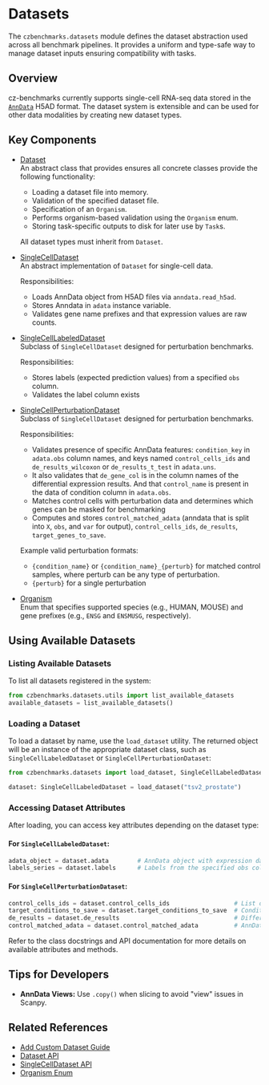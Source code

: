# Datasets

The `czbenchmarks.datasets` module defines the dataset abstraction used across all benchmark pipelines. It provides a uniform and type-safe way to manage dataset inputs ensuring compatibility with tasks.

## Overview

cz-benchmarks currently supports single-cell RNA-seq data stored in the [`AnnData`](https://anndata.readthedocs.io/en/stable/) H5AD format. The dataset system is extensible and can be used for other data modalities by creating new dataset types.

## Key Components

- [Dataset](../autoapi/czbenchmarks/datasets/dataset/index)  
   An abstract class that provides ensures all concrete classes provide the following functionality:

   - Loading a dataset file into memory.
   - Validation of the specified dataset file.
   - Specification of an `Organism`.
   - Performs organism-based validation using the `Organism` enum.
   - Storing task-specific outputs to disk for later use by `Task`s.

   All dataset types must inherit from `Dataset`.

- [SingleCellDataset](../autoapi/czbenchmarks/datasets/single_cell/index)  
   An abstract implementation of `Dataset` for single-cell data.

   Responsibilities:

   - Loads AnnData object from H5AD files via `anndata.read_h5ad`.
   - Stores Anndata in `adata` instance variable.
   - Validates gene name prefixes and that expression values are raw counts.

- [SingleCellLabeledDataset](../autoapi/czbenchmarks/datasets/single_cell_labeled/index)  
   Subclass of `SingleCellDataset` designed for perturbation benchmarks.

   Responsibilities:

   - Stores labels (expected prediction values) from a specified `obs` column.
   - Validates the label column exists


- [SingleCellPerturbationDataset](../autoapi/czbenchmarks/datasets/single_cell_perturbation/index)  
   Subclass of `SingleCellDataset` designed for perturbation benchmarks.

   Responsibilities:

   - Validates presence of specific AnnData features: `condition_key` in `adata.obs` column names, and keys named `control_cells_ids` and `de_results_wilcoxon` or `de_results_t_test` in `adata.uns`.
   - It also validates that `de_gene_col` is in the column names of the differential expression results. And that `control_name` is present in the data of condition column in `adata.obs`.
   - Matches control cells with perturbation data and determines which genes can be masked for benchmarking
   - Computes and stores `control_matched_adata` (anndata that is split into `X`, `obs`, and `var` for output), `control_cells_ids`, `de_results`, `target_genes_to_save`.

   Example valid perturbation formats:

   - ``{condition_name}`` or ``{condition_name}_{perturb}`` for matched control samples, where perturb can be any type of perturbation.
   - ``{perturb}`` for a single perturbation

- [Organism](../autoapi/czbenchmarks/datasets/types/index)  
   Enum that specifies supported species (e.g., HUMAN, MOUSE) and gene prefixes (e.g., `ENSG` and `ENSMUSG`, respectively).

## Using Available Datasets

### Listing Available Datasets

To list all datasets registered in the system:

```python
from czbenchmarks.datasets.utils import list_available_datasets
available_datasets = list_available_datasets()
```

### Loading a Dataset

To load a dataset by name, use the `load_dataset` utility. The returned object will be an instance of the appropriate dataset class, such as `SingleCellLabeledDataset` or `SingleCellPerturbationDataset`:

```python
from czbenchmarks.datasets import load_dataset, SingleCellLabeledDataset

dataset: SingleCellLabeledDataset = load_dataset("tsv2_prostate")
```

### Accessing Dataset Attributes

After loading, you can access key attributes depending on the dataset type:

#### For `SingleCellLabeledDataset`:

```python
adata_object = dataset.adata        # AnnData object with expression data
labels_series = dataset.labels      # Labels from the specified obs column
```

#### For `SingleCellPerturbationDataset`:

```python
control_cells_ids = dataset.control_cells_ids                  # List of control cell IDs
target_conditions_to_save = dataset.target_conditions_to_save  # Conditions to be saved for benchmarking
de_results = dataset.de_results                                # Differential expression results
control_matched_adata = dataset.control_matched_adata          # AnnData object for matched controls
```

Refer to the class docstrings and API documentation for more details on available attributes and methods.

## Tips for Developers

- **AnnData Views:** Use `.copy()` when slicing to avoid "view" issues in Scanpy.

## Related References

- [Add Custom Dataset Guide](../how_to_guides/add_custom_dataset)
- [Dataset API](../autoapi/czbenchmarks/datasets/dataset/index)
- [SingleCellDataset API](../autoapi/czbenchmarks/datasets/single_cell/index)
- [Organism Enum](../autoapi/czbenchmarks/datasets/types/index)
